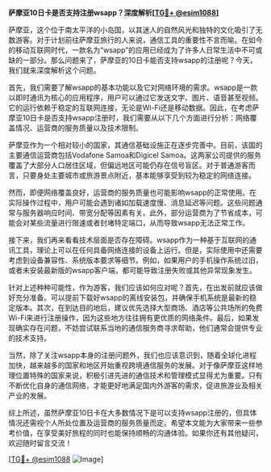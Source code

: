 **萨摩亚10日卡是否支持注册wsapp？深度解析[[TG💪+ @esim1088](https://t.me/s/esim1088)]**

萨摩亚，这个位于南太平洋的小岛国，以其迷人的自然风光和独特的文化吸引了无数游客。对于计划前往萨摩亚旅行的人来说，通信工具的重要性不言而喻。在如今的移动互联网时代，一款名为“wsapp”的应用已经成为了许多人日常生活中不可或缺的一部分。那么问题来了，萨摩亚的10日卡能否支持wsapp的注册呢？今天，我们就来深度解析这个问题。

首先，我们需要了解wsapp的基本功能以及它对网络环境的需求。wsapp是一款以即时通讯为核心的应用程序，用户可以通过它发送文字、图片、语音甚至视频。它的运行依赖于稳定的互联网连接，无论是Wi-Fi还是移动数据。因此，在考虑萨摩亚10日卡是否支持wsapp注册时，我们需要从以下几个方面进行分析：网络覆盖情况、运营商的服务质量以及技术限制。

萨摩亚作为一个相对较小的国家，其通信基础设施正在逐步完善中。目前，该国的主要通信运营商包括Vodafone Samoa和Digicel Samoa。这两家公司提供的服务覆盖了大部分人口居住区域，但偏远地区可能仍存在信号盲区。对于普通游客而言，只要身处主要城市或旅游景点附近，基本能够享受到较为稳定的网络连接。

然而，即便网络覆盖良好，运营商的服务质量也可能影响wsapp的正常使用。在实际操作过程中，用户可能会遇到诸如加载速度慢、消息延迟等问题。这些问题通常与服务器响应时间、带宽分配等因素有关。此外，部分运营商为了节省成本，可能会对某些流量进行限速或者封堵特定端口，从而导致wsapp无法正常工作。

接下来，我们再来看看技术层面是否存在障碍。wsapp作为一种基于互联网的通讯工具，理论上可以在任何具备网络连接的设备上运行。但是，实际使用中还需要考虑到设备兼容性、系统版本要求等细节。例如，如果用户的手机操作系统过旧，或者未安装最新版的wsapp客户端，都可能导致注册失败或其他异常现象发生。

针对上述种种可能性，作为游客，我们应该如何应对呢？首先，在出发前就应该做好充分准备。可以提前下载好wsapp的离线安装包，并确保手机系统是最新的稳定版本。其次，在到达目的地后，建议优先选择大型商场、酒店等公共场所的免费Wi-Fi来进行注册操作，因为这些地方往往拥有更优质的网络条件。最后，如果发现确实存在问题，不妨尝试联系当地的通信服务商寻求帮助，他们通常会提供专业的技术支持。

当然，除了关注wsapp本身的注册问题外，我们也应该意识到，随着全球化进程加快，越来越多的国家和地区开始重视跨境通信服务的发展。对于像萨摩亚这样地理位置特殊的国家来说，积极引进先进的通信技术和管理模式显得尤为重要。只有不断优化自身的通信网络，才能更好地满足国内外游客的需求，促进旅游业及相关产业的发展。

综上所述，虽然萨摩亚10日卡在大多数情况下是可以支持wsapp注册的，但具体情况还需视个人所处位置及运营商的服务质量而定。希望本文能为大家带来一些参考价值，在享受美好旅程的同时也能保持顺畅的沟通体验。如果你还有其他疑问，欢迎随时留言交流！

[[TG💪+ @esim1088](https://t.me/s/esim1088) ![Image](https://i.postimg.cc/4NQfJmqS/Snipaste-2025-05-13-00-14-12.png)]